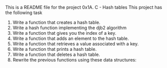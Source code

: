 This is a README file for the project 0x1A. C - Hash tables
This project has the following task
1. Write a function that creates a hash table.
2. Write a hash function implementing the djb2 algorithm
3. Write a function that gives you the index of a key.
4. Write a function that adds an element to the hash table.
5. Write a function that retrieves a value associated with a key.
6. Write a function that prints a hash table.
7. Write a function that deletes a hash table.
8. Rewrite the previous functions using these data structures:
